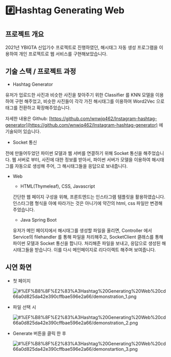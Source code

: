 # #️⃣Hashtag Generating Web

## 프로젝트 개요

2021년 YBIGTA 신입기수 프로젝트로 진행하였던, 해시태그 자동 생성 프로그램을 이용하여 개인 프로젝트로 웹 서비스를 구현해보았습니다. 

## 기술 스택 / 프로젝트 과정

- Hashtag Generator

유저가 업로드한 사진과 비슷한 사진을 찾아주기 위한 Classifier 를 KNN 모델을 이용하여 구현 해주었고, 비슷한 사진들이 각각 가진 해시태그를 이용하여 Word2Vec 으로 태그를 전환하고 확장해주었습니다.

자세한 내용은 Github: [https://github.com/wnwjq462/Instagram-hashtag-generator](https://github.com/wnwjq462/Instagram-hashtag-generator) 에 기술되어 있습니다.

- Socket 통신

전에 만들어두었던 파이썬 모델과 웹 서버를 연결하기 위해 Socket 통신을 해주었습니다. 웹 서버로 부터, 사진에 대한 정보를 받아서, 파이썬 서버가 모델을 이용하여 해시태그를 자동으로 생성해 주어, 그 해시태그들을 응답으로 보내줍니다.

- Web
    - HTML(Thymeleaf), CSS, Javascript

    간단한 웹 페이지 구성을 위해, 프론트엔드는 인스타그램 템플릿을 활용하였습니다. 인스타그램 형식을 아예 따라가는 것은 아니기에 약간의 html, css 파일만 변경해주었습니다.

    - Java Spring Boot

    유저가 메인 페이지에서 해시태그를 생성할 파일을 올리면, Controller 에서 Service의 filehandler 를 통해 파일을 처리해주고, SocketClient 클래스를 통해 파이썬 모델과 Socket 통신을 합니다. 처리해준 파일을 보내고, 응답으로 생성된 해시태그들을 받습니다. 이를 다시 메인페이지로 리다이렉트 해주며 보여줍니다.

## 시연 화면

- 첫 페이지

    ![#%EF%B8%8F%E2%83%A3Hashtag%20Generating%20Web%20cd66a0d825da42e390cffbae596e2a66/demonstration_1.png](#%EF%B8%8F%E2%83%A3Hashtag%20Generating%20Web%20cd66a0d825da42e390cffbae596e2a66/demonstration_1.png)

- 파일 선택 시

    ![#%EF%B8%8F%E2%83%A3Hashtag%20Generating%20Web%20cd66a0d825da42e390cffbae596e2a66/demonstration_2.png](#%EF%B8%8F%E2%83%A3Hashtag%20Generating%20Web%20cd66a0d825da42e390cffbae596e2a66/demonstration_2.png)

- Generate 버튼을 클릭 한 후

    ![#%EF%B8%8F%E2%83%A3Hashtag%20Generating%20Web%20cd66a0d825da42e390cffbae596e2a66/demonstartion_3.png](#%EF%B8%8F%E2%83%A3Hashtag%20Generating%20Web%20cd66a0d825da42e390cffbae596e2a66/demonstartion_3.png)